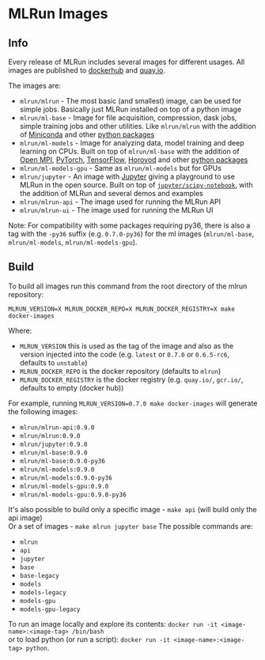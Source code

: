 # MLRun Images
## Info
Every release of MLRun includes several images for different usages.
All images are published to [dockerhub](https://hub.docker.com/u/mlrun) and [quay.io](https://quay.io/organization/mlrun).

The images are:
* `mlrun/mlrun` - The most basic (and smallest) image, can be used for simple jobs. Basically just MLRun installed on 
  top of a python image
* `mlrun/ml-base` - Image for file acquisition, compression, dask jobs, simple training jobs and other utilities. Like 
  `mlrun/mlrun` with the addition of [Miniconda](https://docs.conda.io/en/latest/miniconda.html) and other [python 
  packages](./base/requirements.txt) 
* `mlrun/ml-models` - Image for analyzing data, model training and deep learning on CPUs. Built on top of 
  `mlrun/ml-base` with the addition of [Open MPI](https://www.open-mpi.org/), [PyTorch](https://pytorch.org/), 
  [TensorFlow](https://www.tensorflow.org/), [Horovod](https://horovod.ai/) and other [python packages](
  ./models/requirements.txt)
* `mlrun/ml-models-gpu` - Same as `mlrun/ml-models` but for GPUs
* `mlrun/jupyter` - An image with [Jupyter](https://jupyter.org/) giving a playground to use MLRun in the open source.
  Built on top of [`jupyter/scipy-notebook`](
  https://jupyter-docker-stacks.readthedocs.io/en/latest/using/selecting.html#jupyter-scipy-notebook), with the addition
  of MLRun and several demos and examples
* `mlrun/mlrun-api` - The image used for running the MLRun API
* `mlrun/mlrun-ui` - The image used for running the MLRun UI

Note: For compatibility with some packages requiring py36, there is also a tag with the `-py36` suffix (e.g. 
`0.7.0-py36`) for the ml images (`mlrun/ml-base`, `mlrun/ml-models`, `mlrun/ml-models-gpu`).

## Build
To build all images run this command from the root directory of the mlrun repository:<br>

    MLRUN_VERSION=X MLRUN_DOCKER_REPO=X MLRUN_DOCKER_REGISTRY=X make docker-images

Where:<br>
* `MLRUN_VERSION` this is used as the tag of the image and also as the version injected into the code (e.g. `latest` or `0.7.0` or `0.6.5-rc6`, defaults to `unstable`)
* `MLRUN_DOCKER_REPO` is the docker repository (defaults to `mlrun`)
* `MLRUN_DOCKER_REGISTRY` is the docker registry (e.g. `quay.io/`, `gcr.io/`, defaults to empty (docker hub))


For example, running `MLRUN_VERSION=0.7.0 make docker-images` will generate the following images:
  * `mlrun/mlrun-api:0.9.0`
  * `mlrun/mlrun:0.9.0`
  * `mlrun/jupyter:0.9.0`
  * `mlrun/ml-base:0.9.0`
  * `mlrun/ml-base:0.9.0-py36`
  * `mlrun/ml-models:0.9.0`
  * `mlrun/ml-models:0.9.0-py36`
  * `mlrun/ml-models-gpu:0.9.0` 
  * `mlrun/ml-models-gpu:0.9.0-py36`

It's also possible to build only a specific image - `make api` (will build only the api image)<br>
Or a set of images - `make mlrun jupyter base`
The possible commands are:
* `mlrun`
* `api`
* `jupyter`
* `base`
* `base-legacy`
* `models`
* `models-legacy`
* `models-gpu`
* `models-gpu-legacy`

To run an image locally and explore its contents:  `docker run -it <image-name>:<image-tag> /bin/bash`<br>
or to load python (or run a script): `docker run -it <image-name>:<image-tag> python`.

